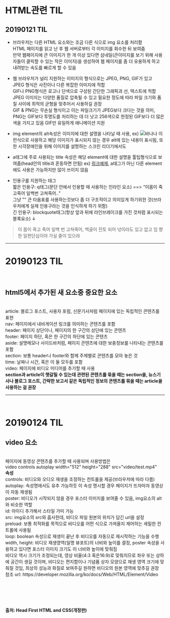 # HTML관련 TIL
## 20190121 TIL

* 브라우저는 다른 HTML 요소와는 조금 다른 식으로 img 요소를 처리함<br>
HTML 페이지를 읽고 난 후 웹 서버로부터 각 이미지를 회수한 뒤 보여줌<br>
만약 웹페이지에 큰 이미지가 한 개 이상 있다면 섬네일(큰이미지를 보기 위해 사용자들이 클릭할 수 있는 작은 이미지)을 생성하여 웹 페이지를 좀 더 유용하게 하고 내려받는 속도를 빠르게 할 수 있음

* 웹 브라우저가 널리 지원하는 이미지의 형식으로는 JPEG, PNG, GIF가 있고 JPEG 형식은 사진이나 다른 복잡한 이미지에 적합<br>
  GIF나 PNG형식은 로고나 단색으로 구성된 간단한 그래픽과 선, 텍스트에 적합<br>
  JPEG 이미지는 다양한 품질로 압축될 수 있고 필요한 정도에 따라 파일 크기와 품질 사이에 최적의 균형을 맞추어서 사용하길 권장<br>
  GIF & PNG는 무손실 형식이고 이는 파일크기가 JPEG보다 크다는 것을 의미, PNG는 GIF보다 투명도를 처리하는 데 더 낫고 256색으로 한정된 GIF보다 더 많은 색을 가지고 있음 
  GIF만 유일하게 애니메이션 지원<br>
* img element의 alt속성은 이미지에 대한 설명을 나타날 때 사용, ex) <img src="banana.png" alt="바나나"> 이런식으로 사용하고 해당 이미지가 표시되지 않는 경우 alt에 있는 내용이 표시됨, 또한 시각장애인을 위해 이미지를 설명하는 스크린 리더기에서도 <br>

* a태그에 주로 사용되는 title 속성은 해당 element에 대한 설명을 툴팁형식으로 보여줌(head안의 title과 혼동하면 안됨) ex) <a href="#" title="링크예제설명입니다.">링크예제</a>, a태그가 아닌 다른 element에도 사용은 가능하지만 많이 쓰이지 않음<br>

* 인용구를 지원하는 태그<br>
짧은 인용구: q태그(문단 안에서 인용할 때 사용하는 인라인 요소)  ==> <q>이몸이 죽고죽어 일백번 고쳐죽어..</q><br>
그냥 "" 큰 타옴표를 사용하는것보다 좀 더 구조적이고 의미있게 하기위한 것(브라우저에게 실제 인용구라는 것을 인식하게 하기 위함)<br>
긴 인용구: blockquote태그(항상 앞과 뒤에 라인브레이크를 가진 것처럼 표시되는 블록요소) ↓
<blockquote>이 몸이 죽고 죽어 일백 번 고쳐죽어, 백골이 진토 되어 넋이라도 있고 없고 임 향한 일편단심이야 가실 줄이 있으랴</blockquote>
<hr>
<h1>20190123 TIL</h1> <br>
<h2>html5에서 추가된 새 요소중 중요한 요소</h2> <br>
article: 블로그 포스트, 사용자 포럼, 신문기사처럼 페이지에 있는 독립적인 콘텐츠를 표현 <br>
nav:     페이지에서 내비게이션 링크를 의미하는 콘텐츠를 포함 <br>
header:  페이지 상단이나, 페이지의 한 구간의 상단에 있는 콘텐츠 <br>
footer:  페이지 하단, 혹은 한 구간의 하단에 있는 콘텐츠 <br>
aside:   설명메모나 사이드바처럼, 페이지 콘텐츠에 대한 보충정보를 나타내는 콘텐츠를 포함 <br>
section: 보통 header나 footer와 함께 주제별로 콘텐츠를 모아 놓은 것 <br>
time:    날짜나 시간, 혹은 이 둘 모두를 포함 <br>
video:   페이지에 비디오 미디어를 추가할 때 사용 <br>
<strong>section과 article이 햇갈릴 수 있는데 관련된 콘텐츠를 묶을 때는 section을, 뉴스기사나 블로그 포스트, 간략한 보고서 같은 독립적인 정보의 콘텐츠를 묶을 때는 article을 사용하는 걸 권장</strong> <br>
<hr> <br>
<h1>20190124 TIL</h1>
<h2>video 요소</h2><br>
페이지에 동영상 콘텐츠를 추가할 때 사용되며 사용방법은 <br>
video controls autoplay width="512" height="288" src="video/test.mp4" <br>
<strong>속성</strong> <br>
controls: 비디오와 오디오 재생을 조정하는 컨트롤을 제공(브라우저에 따라 다름)<br>
autoplay: 속성명에서도 유추 가능하듯 이 속성 명시할 경우 페이지가 뜨자마자 동영상이 자동 재생됨 <br>
poster: 비디오가 시작되지 않을 경우 포스터 이미지를 보여줄 수 있음, img요소의 alt와 비슷한 역할<br>
id: 아이디 추가해서 스타일 가미 가능 <br>
src: img요소의 src와 흡사한데, 비디오 파일 원본의 위치가 담긴 url을 설정 <br>
preload: 보통 최적화를 목적으로 비디오를 어떤 식으로 가져올지 제어하는 세밀한 컨트롤에 사용됨 <br>
loop: boolean 속성으로 재생이 끝난 후 비디오를 자동으로 재시작하는 기능을 수행 <br>
width, height: 비디오 재생영역(일명 뷰포트)의 너비와 높이를 결정, poster 속성을 사용하고 있다면 포스터 이미지 크기도 이 너비와 높이에 맞춰짐<br>
비디오 역시 크기가 조정되는데, 영상 비율(4:3 혹은16:9)로 맞춰지므로 좌우 또는 상하에 공간이 생길 것이며, 비디오는 편지함이나 기념품 상자 모양으로 재생 영역 크기에 맞춰질 것임, 최상의 성능과 화질로 보여주길 원하면 비디오의 원본 영역에 맞추길 권장 <br>
참조 url: https://developer.mozilla.org/ko/docs/Web/HTML/Element/Video <br>
  
  
  





<p><br>  
<p><br>
<p><br>
  <strong>출처: Head First HTML and CSS(개정판)</strong>


